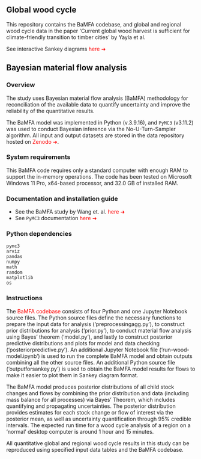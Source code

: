 ## Global wood cycle

This repository contains the BaMFA codebase, and global and regional wood cycle data in the paper 'Current global wood harvest is sufficient for climate-friendly transition to timber cities' by Yayla et al.

See interactive Sankey diagrams <a href="https://alperenyayla.github.io/globalwoodcycle/" style=" text-decoration: none !important; color:red !important;">here &#10140;</a>

## Bayesian material flow analysis

### Overview

The study uses Bayesian material flow analysis (BaMFA) methodology for reconciliation of the available data to quantify uncertainty and improve the reliability of the quantitative results.

The BaMFA model was implemented in Python (v.3.9.16), and `PyMC3` (v3.11.2) was used to conduct Bayesian inference via the No-U-Turn-Sampler algorithm. All input and output datasets are stored in the data repository hosted on<a href="https://doi.org/10.5281/zenodo.10828214" style=" text-decoration: none !important; color:red !important;"> Zenodo &#10140;</a>.

### System requirements

This BaMFA code requires only a standard computer with enough RAM to support the in-memory operations. The code has been tested on Microsoft Windows 11 Pro, x64-based processor, and 32.0 GB of installed RAM.

### Documentation and installation guide

- See the BaMFA study by Wang et. al. <a href="https://arxiv.org/abs/2211.06178" style=" text-decoration: none !important; color:red !important;">here &#10140;</a>
- See `PyMC3` documentation <a href="https://pymc3-fork.readthedocs.io/en/latest/#" style=" text-decoration: none !important; color:red !important;">here &#10140;</a>

### Python dependencies

```
pymc3
arviz
pandas
numpy
math
random
matplotlib
os
```

### Instructions

The <a href="https://github.com/alperenyayla/globalwoodcycle/tree/main/BaMFA" style=" text-decoration: none !important; color:red !important;">BaMFA codebase</a>  consists of four Python and one Jupyter Notebook source files. The Python source files define the necessary functions to prepare the input data for analysis (‘preprocessingagg.py’), to construct prior distributions for analysis (‘prior.py’), to conduct material flow analysis using Bayes’ theorem (‘model.py’), and lastly to construct posterior predictive distributions and plots for model and data checking (‘posteriorpredictive.py’). An additional Jupyter Notebook file (‘run-wood-model.ipynb’) is used to run the complete BaMFA model and obtain outputs combining all the other source files. An additional Python source file (‘outputforsankey.py’) is used to obtain the BaMFA model results for flows to make it easier to plot them in Sankey diagram format.

The BaMFA model produces posterior distributions of all child stock changes and flows by combining the prior distribution and data (including mass balance for all processes) via Bayes’ Theorem, which includes quantifying and propagating uncertainties. The posterior distribution provides estimates for each stock change or flow of interest via the posterior mean, as well as uncertainty quantification through 95% credible intervals. The expected run time for a wood cycle analysis of a region on a ‘normal’ desktop computer is around 1 hour and 15 minutes.

All quantitative global and regional wood cycle results in this study can be reproduced using specified input data tables and the BaMFA codebase.
